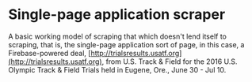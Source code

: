 Single-page application scraper
===============================

A basic working model of scraping that which doesn't lend itself to scraping, that is, the single-page application sort of page, in this case, a Firebase-powered deal, [http://trialsresults.usatf.org](http://trialsresults.usatf.org), from U.S. Track & Field for the 2016 U.S. Olympic Track & Field Trials held in Eugene, Ore., June 30 - Jul 10.
